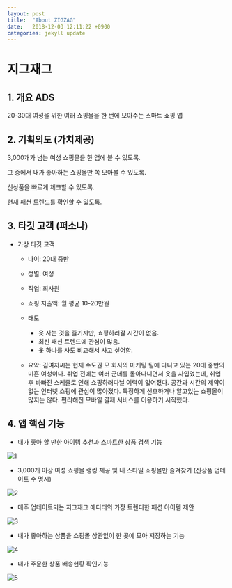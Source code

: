 ```yaml
---
layout: post
title:  "About ZIGZAG"
date:   2018-12-03 12:11:22 +0900
categories: jekyll update
---
```

# 지그재그



## 1. 개요 ADS

20-30대 여성을 위한 여러 쇼핑몰을 한 번에 모아주는 스마트 쇼핑 앱



## 2. 기획의도 (가치제공)

3,000개가 넘는 여성 쇼핑몰을 한 앱에 볼 수 있도록.

그 중에서 내가 좋아하는 쇼핑몰만 쏙 모아볼 수 있도록.

신상품을 빠르게 체크할 수 있도록.

현재 패션 트렌드를 확인할 수 있도록.



## 3. 타깃 고객 (퍼소나)

- 가상 타깃 고객

  - 나이: 20대 중반
  - 성별: 여성
  - 직업: 회사원
  - 쇼핑 지출액: 월 평균 10-20만원
  - 태도
    - 옷 사는 것을 즐기지만, 쇼핑하러갈 시간이 없음.
    - 최신 패션 트렌드에 관심이 많음.
    - 옷 하나를 사도 비교해서 사고 싶어함.

  - 요약: 김여자씨는 현재 수도권 모 회사의 마케팅 팀에 다니고 있는 20대 중반의 미혼 여성이다. 취업 전에는 여러 군데를 돌아다니면서 옷을 사입었는데, 취업 후 바빠진 스케줄로 인해 쇼핑하러다닐 여력이 없어졌다. 공간과 시간의 제약이 없는 인터넷 쇼핑에 관심이 많아졌다. 특정하게 선호하거나 알고있는 쇼핑몰이 많지는 않다. 편리해진 모바일 결제 서비스를 이용하기 시작했다.



## 4. 앱 핵심 기능

- 내가 좋아 할 만한 아이템 추천과 스마트한 상품 검색 기능

![1](./res/images/zigzag/1.png)

- 3,000개 이상 여성 쇼핑몰 랭킹 제공 및 내 스타일 쇼핑몰만 즐겨찾기 (신상품 업데이트 수 명시)

![2](./res/images/zigzag/2.png)

- 매주 업데이트되는 지그재그 에디터의 가장 트렌디한 패션 아이템 제안

![3](./res/images/zigzag/3.png)

- 내가 좋아하는 상품을 쇼핑몰 상관없이 한 곳에 모아 저장하는 기능 

![4](./res/images/zigzag/4.png)

- 내가 주문한 상품 배송현황 확인기능

![5](./res/images/zigzag/5.png)

